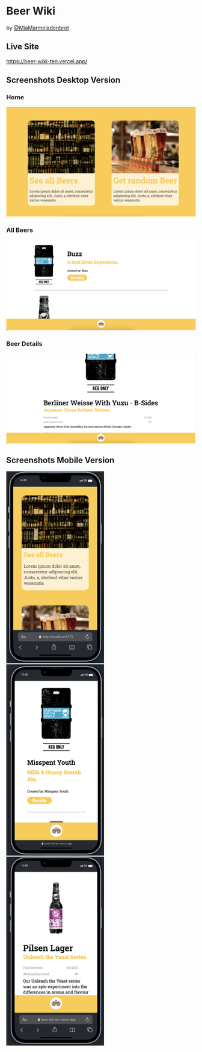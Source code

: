 # Beer Wiki

by [@MiaMarmeladenbrot](https://github.com/MiaMarmeladenbrot)

## Live Site

https://beer-wiki-ten.vercel.app/

## Screenshots Desktop Version

### Home

<img src="./public/img/desktop1.png" width="600px">

### All Beers

<img src="./public/img/desktop2.png" width="600px">

### Beer Details

<img src="./public/img/desktop3.png" width="600px">

## Screenshots Mobile Version

<img src="./public/img/mobile1.png" width="260"> 
<img src="./public/img/mobile2.png" width="260"> 
<img src="./public/img/mobile3.png" width="260">
